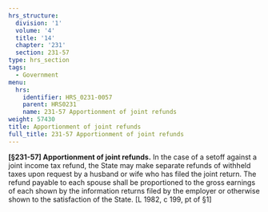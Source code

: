 ```yaml
---
hrs_structure:
  division: '1'
  volume: '4'
  title: '14'
  chapter: '231'
  section: 231-57
type: hrs_section
tags:
  - Government
menu:
  hrs:
    identifier: HRS_0231-0057
    parent: HRS0231
    name: 231-57 Apportionment of joint refunds
weight: 57430
title: Apportionment of joint refunds
full_title: 231-57 Apportionment of joint refunds
---
```

**[§231-57] Apportionment of joint refunds.** In the case of a setoff against a joint income tax refund, the State may make separate refunds of withheld taxes upon request by a husband or wife who has filed the joint return. The refund payable to each spouse shall be proportioned to the gross earnings of each shown by the information returns filed by the employer or otherwise shown to the satisfaction of the State. [L 1982, c 199, pt of §1]